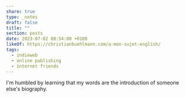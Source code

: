 ```yaml
---
share: true
type: _notes
draft: false
title: ""
section: posts
date: 2023-07-02 08:54:00 +0100
likeOf: https://christianbuehlmann.com/a-mon-sujet-english/
tags:
  - indieweb
  - online publishing
  - internet friends
---
```


I'm humbled by learning that my words are the introduction of someone else's biography.
